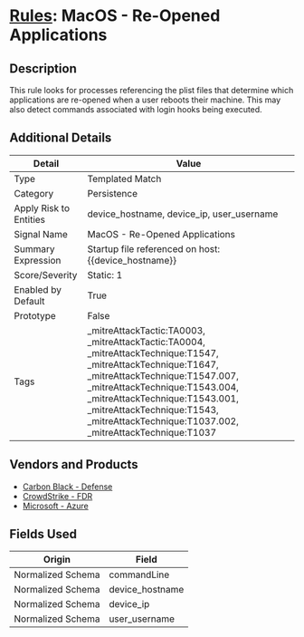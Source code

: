 # [Rules](README.md): MacOS - Re-Opened Applications

## Description
This rule looks for processes referencing the plist files that determine which applications are re-opened when a user reboots their machine. This may also detect commands associated with login hooks being executed.

## Additional Details
|Detail|Value|
|----|----|
|Type|Templated Match|
|Category|Persistence|
|Apply Risk to Entities|device_hostname, device_ip, user_username|
|Signal Name|MacOS - Re-Opened Applications|
|Summary Expression|Startup file referenced on host: {{device_hostname}}|
|Score/Severity|Static: 1|
|Enabled by Default|True|
|Prototype|False|
|Tags|_mitreAttackTactic:TA0003, _mitreAttackTactic:TA0004, _mitreAttackTechnique:T1547, _mitreAttackTechnique:T1647, _mitreAttackTechnique:T1547.007, _mitreAttackTechnique:T1543.004, _mitreAttackTechnique:T1543.001, _mitreAttackTechnique:T1543, _mitreAttackTechnique:T1037.002, _mitreAttackTechnique:T1037|
## Vendors and Products
- [Carbon Black - Defense](../products/4448ca62-bb4f-4859-a6a2-d9262f9e48f0.md)
- [CrowdStrike - FDR](../products/569a3a44-c29f-492e-bcf4-5dc04e2ab0f3.md)
- [Microsoft - Azure](../products/a1225af5-e778-4068-a9a2-47da93d1ff24.md)


## Fields Used

|Origin|Field|
|----|----|
|Normalized Schema|commandLine|
|Normalized Schema|device_hostname|
|Normalized Schema|device_ip|
|Normalized Schema|user_username|


